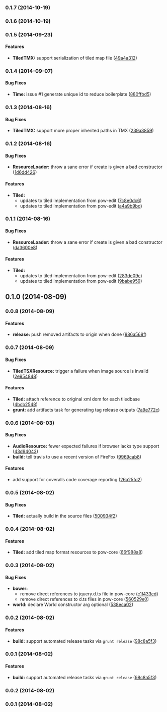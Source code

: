 <a name="0.1.7"></a>
### 0.1.7 (2014-10-19)


<a name="0.1.6"></a>
### 0.1.6 (2014-10-19)


<a name="0.1.5"></a>
### 0.1.5 (2014-09-23)


#### Features

* **TiledTMX:** support serialization of tiled map file ([49a4a312](http://github.com/justindujardin/pow-core/commit/49a4a3125918f5486537b609b53f4e271142d9d0))


<a name="0.1.4"></a>
### 0.1.4 (2014-09-07)


#### Bug Fixes

* **Time:** issue #1 generate unique id to reduce boilerplate ([880ffbd5](http://github.com/justindujardin/pow-core/commit/880ffbd5634e3a19ea719ea7710bb6fc7763f9ad))


<a name="0.1.3"></a>
### 0.1.3 (2014-08-16)


#### Bug Fixes

* **TiledTMX:** support more proper inherited paths in TMX ([239a3859](http://github.com/justindujardin/pow-core/commit/239a3859a544e565b6a7abe1b564833326e095d1))


<a name="0.1.2"></a>
### 0.1.2 (2014-08-16)


#### Bug Fixes

* **ResourceLoader:** throw a sane error if create is given a bad constructor ([1d6dd426](http://github.com/justindujardin/pow-core/commit/1d6dd4261df6726d2c5bf5455b39dba383128a73))


#### Features

* **Tiled:**
  * updates to tiled implementation from pow-edit ([7c8e0dc6](http://github.com/justindujardin/pow-core/commit/7c8e0dc6bf7f7264362eb98a650bb06cdc04c31c))
  * updates to tiled implementation from pow-edit ([a4a9b9bd](http://github.com/justindujardin/pow-core/commit/a4a9b9bd04e56574323b08cd5913fdd56e1f2c1b))


<a name="0.1.1"></a>
### 0.1.1 (2014-08-16)


#### Bug Fixes

* **ResourceLoader:** throw a sane error if create is given a bad constructor ([da3600e8](http://github.com/justindujardin/pow-core/commit/da3600e82cbba1e52a82c9e904241824b08aa47d))


#### Features

* **Tiled:**
  * updates to tiled implementation from pow-edit ([283de09c](http://github.com/justindujardin/pow-core/commit/283de09cf63083e9c6e8a91c431b2d9621e6dad5))
  * updates to tiled implementation from pow-edit ([9babe959](http://github.com/justindujardin/pow-core/commit/9babe959ebf710cf3cd5c51d46636167b0ebace0))


<a name="0.1.0"></a>
## 0.1.0 (2014-08-09)


<a name="0.0.8"></a>
### 0.0.8 (2014-08-09)


#### Features

* **release:** push removed artifacts to origin when done ([886a568f](http://github.com/justindujardin/pow-core/commit/886a568fd0a96c31dfe303a7e75983cab912a34f))


<a name="0.0.7"></a>
### 0.0.7 (2014-08-09)


#### Bug Fixes

* **TiledTSXResource:** trigger a failure when image source is invalid ([2e954848](http://github.com/justindujardin/pow-core/commit/2e9548482fc925dab127959eb82a6ab25476f6bb))


#### Features

* **Tiled:** attach reference to original xml dom for each tiledbase ([4bcb2548](http://github.com/justindujardin/pow-core/commit/4bcb2548a0465eb6d494bb0da3a742877e10eeb8))
* **grunt:** add artifacts task for generating tag release outputs ([7a9e772c](http://github.com/justindujardin/pow-core/commit/7a9e772c12611f63c510b95729f232fe9801938f))


<a name="0.0.6"></a>
### 0.0.6 (2014-08-03)


#### Bug Fixes

* **AudioResource:** fewer expected failures if browser lacks type support ([43d94043](http://github.com/justindujardin/pow-core/commit/43d940434720891a76666e4c41527aa72def767d))
* **build:** tell travis to use a recent version of FireFox ([9969cab8](http://github.com/justindujardin/pow-core/commit/9969cab85c80e72c046945e2bd4c537f53882571))


#### Features

* add support for coveralls code coverage reporting ([26a25fd2](http://github.com/justindujardin/pow-core/commit/26a25fd21484d40b9d0152b6d7a827475fdde649))


<a name="0.0.5"></a>
### 0.0.5 (2014-08-02)


#### Bug Fixes

* **Tiled:** actually build in the source files ([500934f2](http://github.com/justindujardin/pow-core/commit/500934f2563bde92e3066e740c456993b471e897))


<a name="0.0.4"></a>
### 0.0.4 (2014-08-02)


#### Features

* **Tiled:** add tiled map format resources to pow-core ([66f988a8](http://github.com/justindujardin/pow-core/commit/66f988a8b80167df20b8d9e7856263ca5f2f52e5))


<a name="0.0.3"></a>
### 0.0.3 (2014-08-02)


#### Bug Fixes

* **bower:**
  * remove direct references to jquery.d.ts file in pow-core ([c1f433cd](http://github.com/justindujardin/pow-core/commit/c1f433cd218fd977997cdef2cc6fb86a43abbf16))
  * remove direct references to d.ts files in pow-core ([560529e0](http://github.com/justindujardin/pow-core/commit/560529e0ca9d5fa03baea710cf39d0f22dfd8560))
* **world:** declare World constructor arg optional ([538eca02](http://github.com/justindujardin/pow-core/commit/538eca0230d11d06c7617b71656e829736acf014))


<a name="0.0.2"></a>
### 0.0.2 (2014-08-02)


#### Features

* **build:** support automated release tasks via `grunt release` ([98c8a5f3](http://github.com/justindujardin/pow-core/commit/98c8a5f345b4616b525fd7515a797e52c371e722))


<a name="0.0.1"></a>
### 0.0.1 (2014-08-02)


#### Features

* **build:** support automated release tasks via `grunt release` ([98c8a5f3](http://github.com/justindujardin/pow-core/commit/98c8a5f345b4616b525fd7515a797e52c371e722))


<a name="0.0.2"></a>
### 0.0.2 (2014-08-02)


<a name="0.0.1"></a>
### 0.0.1 (2014-08-02)


